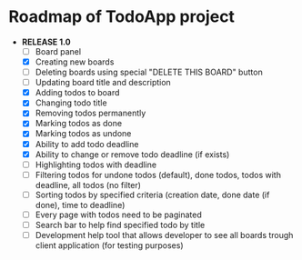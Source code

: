 # Roadmap of TodoApp project
- **RELEASE 1.0**
	- [ ] Board panel
	- [x] Creating new boards
	- [ ] Deleting boards using special "DELETE THIS BOARD" button
	- [ ] Updating board title and description
	- [x] Adding todos to board
	- [x] Changing todo title
	- [x] Removing todos permanently
	- [x] Marking todos as done
	- [x] Marking todos as undone
	- [x] Ability to add todo deadline
	- [x] Ability to change or remove todo deadline (if exists)
	- [ ] Highlighting todos with deadline
	- [ ] Filtering todos for undone todos (default), done todos, todos with deadline, all todos (no filter)
	- [ ] Sorting todos by specified criteria (creation date, done date (if done), time to deadline)
	- [ ] Every page with todos need to be paginated
	- [ ] Search bar to help find specified todo by title
	- [ ] Development help tool that allows developer to see all boards trough client application (for testing purposes)
